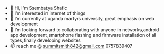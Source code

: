 - 👋 Hi, I’m Ssembatya Shafic
- 👀 I’m interested in internet of things
- 🌱 I’m currently at uganda martyrs university, great emphasis on web development
- 💞️ I’m looking forward to collaborating with anyone in networks,android app development,smartphone flashing and firmware installation of all types,finally developing websites
- 📫 reach me @ summitsmith842@gmail.com 0757839407

<!---
summitsmith/summitsmith is a ✨ special ✨ repository because its `README.md` (this file) appears on your GitHub profile.
You can click the Preview link to take a look at your changes.
--->
